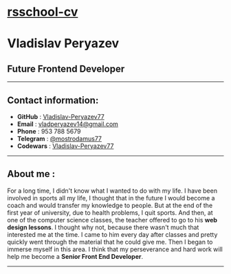 # [__rsschool-cv__](https://hexlet.io)

# __Vladislav Peryazev__

## __Future Frontend Developer__
***
## Contact information:

* __GitHub__ : [Vladislav-Peryazev77](https://github.com/Vladislav-Peryazev77)
* __Email__ : vladperyazev14@gmail.com
* __Phone__ : 953 788 5679
* __Telegram__ : [@mostrodamus77](https://t.me/mostrodamus77)
* __Codewars__ : [Vladislav-Peryazev77](https://www.codewars.com/users/Vladislav-Peryazev77)
*****
## About me :

For a long time, I didn't know what I wanted to do with my life. I have been involved in sports all my life, I thought that in the future I would become a coach and would transfer my knowledge to people. But at the end of the first year of university, due to health problems, I quit sports. And then, at one of the computer science classes, the teacher offered to go to his __web design lessons__. I thought why not, because there wasn't much that interested me at the time. I came to him every day after classes and pretty quickly went through the material that he could give me. Then I began to immerse myself in this area. I think that my perseverance and hard work will help me become a __Senior Front End Developer__.
***
